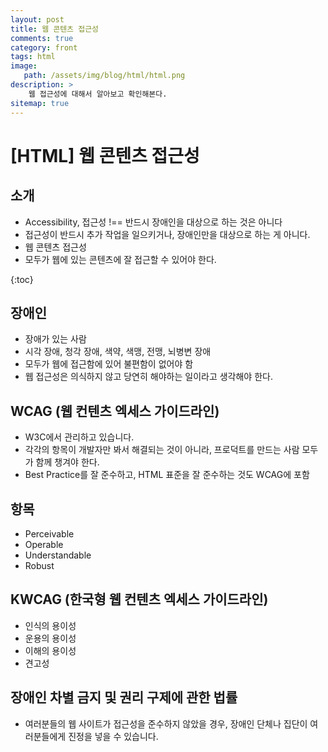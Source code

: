 ```yaml
---
layout: post
title: 웹 콘텐츠 접근성
comments: true
category: front
tags: html
image: 
   path: /assets/img/blog/html/html.png 
description: >
    웹 접근성에 대해서 알아보고 확인해본다.
sitemap: true
---
```


# [HTML] 웹 콘텐츠 접근성

## 소개
- Accessibility, 접근성 !== 반드시 장애인을 대상으로 하는 것은 아니다
- 접근성이 반드시 추가 작업을 일으키거나, 장애인만을 대상으로 하는 게 아니다.
- 웹 콘텐츠 접근성
- 모두가 웹에 있는 콘텐츠에 잘 접근할 수 있어야 한다.

<!--more-->
{:toc}

## 장애인
- 장애가 있는 사람
- 시각 장애, 청각 장애, 색약, 색맹, 전맹, 뇌병변 장애
- 모두가 웹에 접근함에 있어 불편함이 없어야 함
- 웹 접근성은 의식하지 않고 당연히 해야하는 일이라고 생각해야 한다.

## WCAG (웹 컨텐츠 엑세스 가이드라인)
- W3C에서 관리하고 있습니다.
- 각각의 항목이 개발자만 봐서 해결되는 것이 아니라, 프로덕트를 만드는 사람 모두가 함께 챙겨야 한다.
- Best Practice를 잘 준수하고, HTML 표준을 잘 준수하는 것도 WCAG에 포함

## 항목
- Perceivable
- Operable
- Understandable
- Robust

## KWCAG (한국형 웹 컨텐츠 엑세스 가이드라인)
- 인식의 용이성
- 운용의 용이성
- 이해의 용이성
- 견고성

## 장애인 차별 금지 및 권리 구제에 관한 법률
- 여러분들의 웹 사이트가 접근성을 준수하지 않았을 경우, 장애인 단체나 집단이 여러분들에게 진정을 넣을 수 있습니다.
